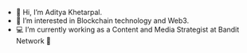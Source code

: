 - 👋 Hi, I’m Aditya Khetarpal.
- 👀 I’m interested in Blockchain technology and Web3.
- 💻 I’m currently working as a Content and Media Strategist at Bandit Network 🥷

<!---
AdityaKhetarpal/AdityaKhetarpal is a ✨ special ✨ repository because its `README.md` (this file) appears on your GitHub profile.
You can click the Preview link to take a look at your changes.
--->
